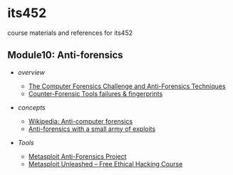 # its452
course materials and references for its452

## Module10: Anti-forensics
* _overview_
  * [The Computer Forensics Challenge and Anti-Forensics Techniques](https://conference.hitb.org/hitbsecconf2007kl/materials/D2T2%20-%20Domingo%20Montanaro%20and%20Rodrigo%20Rubira%20Branco%20-%20The%20Computer%20Forensics%20Challenge%20and%20Anti-Forensics%20Techniques.pdf.pdf)
  * [Counter-Forensic Tools failures & fingerprints](https://www.first.org/conference/2006/papers/geiger-matthew-slides.pdf)
* _concepts_
  * [Wikipedia: Anti-computer forensics](https://en.wikipedia.org/wiki/Anti-computer\_forensics)
  * [Anti-forensics with a small army of exploits](https://cryptome.org/0003/anti-forensics.pdf)

* _Tools_
  * [Metasploit Anti-Forensics Project](https://resources.bishopfox.com/resources/tools/other-free-tools/mafia/)
  * [Metasploit Unleashed – Free Ethical Hacking Course](https://www.offensive-security.com/metasploit-unleashed/)
